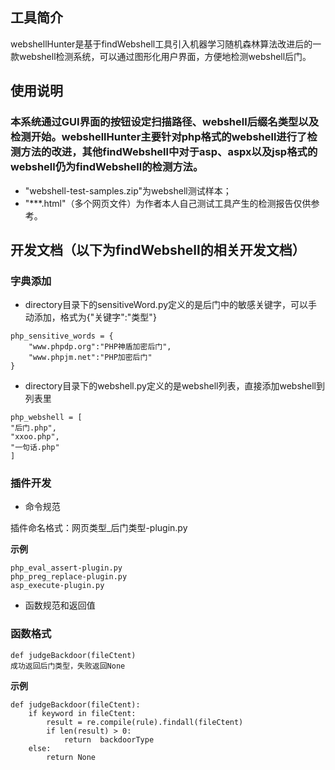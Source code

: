 ## 工具简介
webshellHunter是基于findWebshell工具引入机器学习随机森林算法改进后的一款webshell检测系统，可以通过图形化用户界面，方便地检测webshell后门。

## 使用说明
### 本系统通过GUI界面的按钮设定扫描路径、webshell后缀名类型以及检测开始。webshellHunter主要针对php格式的webshell进行了检测方法的改进，其他findWebshell中对于asp、aspx以及jsp格式的webshell仍为findWebshell的检测方法。
- "webshell-test-samples.zip"为webshell测试样本；
- "***.html"（多个网页文件）为作者本人自己测试工具产生的检测报告仅供参考。

   

## 开发文档（以下为findWebshell的相关开发文档）
### 字典添加
- directory目录下的sensitiveWord.py定义的是后门中的敏感关键字，可以手动添加，格式为{"关键字":"类型"}

```
php_sensitive_words = {
    "www.phpdp.org":"PHP神盾加密后门",
    "www.phpjm.net":"PHP加密后门"
}
```

- directory目录下的webshell.py定义的是webshell列表，直接添加webshell到列表里
```
php_webshell = [
"后门.php",
"xxoo.php",
"一句话.php"
]
```
### 插件开发
- 命令规范

插件命名格式：网页类型_后门类型-plugin.py

**示例**
```
php_eval_assert-plugin.py
php_preg_replace-plugin.py
asp_execute-plugin.py
```
- 函数规范和返回值

### 函数格式

    def judgeBackdoor(fileCtent)
    成功返回后门类型，失败返回None

**示例**
```
def judgeBackdoor(fileCtent):
	if keyword in fileCtent:
		result = re.compile(rule).findall(fileCtent)
		if len(result) > 0:
			return  backdoorType
	else:
		return None
```

